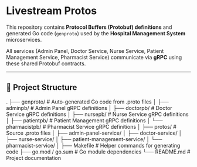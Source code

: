 # Livestream Protos

This repository contains **Protocol Buffers (Protobuf) definitions** and generated Go code (`genproto`) used by the **Hospital Management System** microservices.

All services (Admin Panel, Doctor Service, Nurse Service, Patient Management Service, Pharmacist Service) communicate via **gRPC** using these shared Protobuf contracts.

---

## 📂 Project Structure
.
├── genproto/ # Auto-generated Go code from .proto files
│ ├── adminpb/ # Admin Panel gRPC definitions
│ ├── doctorpb/ # Doctor Service gRPC definitions
│ ├── nursepb/ # Nurse Service gRPC definitions
│ ├── patientpb/ # Patient Management gRPC definitions
│ └── pharmacistpb/ # Pharmacist Service gRPC definitions
│
├── protos/ # Source .proto files
│ ├── admin-panel-service/
│ ├── doctor-service/
│ ├── nurse-service/
│ ├── patient-management-service/
│ └── pharmacist-service/
│
├── Makefile # Helper commands for generating code
├── go.mod / go.sum # Go module dependencies
└── README.md # Project documentation